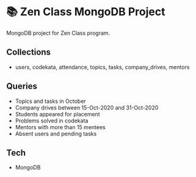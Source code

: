 # 📚 Zen Class MongoDB Project

MongoDB project for Zen Class program.

## Collections
- users, codekata, attendance, topics, tasks, company_drives, mentors

## Queries
- Topics and tasks in October
- Company drives between 15-Oct-2020 and 31-Oct-2020
- Students appeared for placement
- Problems solved in codekata
- Mentors with more than 15 mentees
- Absent users and pending tasks

## Tech
- MongoDB
